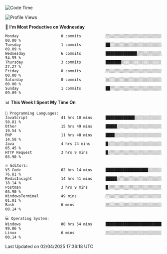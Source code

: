 <!--START_SECTION:waka-->
![Code Time](http://img.shields.io/badge/Code%20Time-4%2C516%20hrs%2052%20mins-blue)

![Profile Views](http://img.shields.io/badge/Profile%20Views-7-blue)

📅 **I'm Most Productive on Wednesday** 

```text
Monday                   0 commits           ░░░░░░░░░░░░░░░░░░░░░░░░░   00.00 % 
Tuesday                  1 commits           ██░░░░░░░░░░░░░░░░░░░░░░░   09.09 % 
Wednesday                6 commits           ██████████████░░░░░░░░░░░   54.55 % 
Thursday                 3 commits           ███████░░░░░░░░░░░░░░░░░░   27.27 % 
Friday                   0 commits           ░░░░░░░░░░░░░░░░░░░░░░░░░   00.00 % 
Saturday                 0 commits           ░░░░░░░░░░░░░░░░░░░░░░░░░   00.00 % 
Sunday                   1 commits           ██░░░░░░░░░░░░░░░░░░░░░░░   09.09 % 
```


📊 **This Week I Spent My Time On** 

```text
💬 Programming Languages: 
JavaScript               41 hrs 10 mins      █████████████░░░░░░░░░░░░   50.81 % 
Other                    15 hrs 49 mins      █████░░░░░░░░░░░░░░░░░░░░   19.54 % 
PHP                      11 hrs 48 mins      ████░░░░░░░░░░░░░░░░░░░░░   14.58 % 
Java                     4 hrs 24 mins       █░░░░░░░░░░░░░░░░░░░░░░░░   05.45 % 
HTTP Request             3 hrs 9 mins        █░░░░░░░░░░░░░░░░░░░░░░░░   03.90 % 

🔥 Editors: 
VS Code                  62 hrs 14 mins      ███████████████████░░░░░░   76.81 % 
RedisInsight             14 hrs 41 mins      █████░░░░░░░░░░░░░░░░░░░░   18.14 % 
Postman                  3 hrs 9 mins        █░░░░░░░░░░░░░░░░░░░░░░░░   03.90 % 
WindowsTerminal          49 mins             ░░░░░░░░░░░░░░░░░░░░░░░░░   01.01 % 
Bash                     6 mins              ░░░░░░░░░░░░░░░░░░░░░░░░░   00.14 % 

💻 Operating System: 
Windows                  80 hrs 54 mins      █████████████████████████   99.86 % 
Linux                    6 mins              ░░░░░░░░░░░░░░░░░░░░░░░░░   00.14 % 
```


 Last Updated on 02/04/2025 17:36:18 UTC
<!--END_SECTION:waka-->
